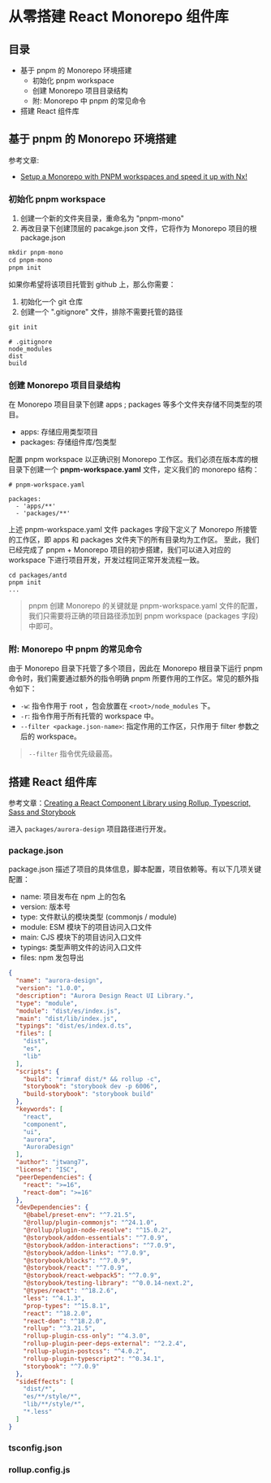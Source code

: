 # 从零搭建 React Monorepo 组件库

## 目录

- 基于 pnpm 的 Monorepo 环境搭建
  - 初始化 pnpm workspace
  - 创建 Monorepo 项目目录结构
  - 附: Monorepo 中 pnpm 的常见命令
- 搭建 React 组件库

## 基于 pnpm 的 Monorepo 环境搭建

参考文章:

- [Setup a Monorepo with PNPM workspaces and speed it up with Nx!](https://blog.nrwl.io/setup-a-monorepo-with-pnpm-workspaces-and-speed-it-up-with-nx-bc5d97258a7e)

### 初始化 pnpm workspace

1. 创建一个新的文件夹目录，重命名为 "pnpm-mono"
2. 再改目录下创建顶层的 pacakge.json 文件，它将作为 Monorepo 项目的根 package.json

```javascript
mkdir pnpm-mono
cd pnpm-mono
pnpm init
```

如果你希望将该项目托管到 github 上，那么你需要：

1. 初始化一个 git 仓库
2. 创建一个 ".gitignore" 文件，排除不需要托管的路径

```javascript
git init
```

```text
# .gitignore
node_modules
dist
build
```

### 创建 Monorepo 项目目录结构

在 Monorepo 项目目录下创建 apps ; packages 等多个文件夹存储不同类型的项目。

- apps: 存储应用类型项目
- packages: 存储组件库/包类型

配置 pnpm workspace 以正确识别 Monorepo 工作区。我们必须在版本库的根目录下创建一个 **pnpm-workspace.yaml** 文件，定义我们的 monorepo 结构：

```text
# pnpm-workspace.yaml

packages:
  - 'apps/**'
  - 'packages/**'
```

上述 pnpm-workspace.yaml 文件 packages 字段下定义了 Monorepo 所接管的工作区，即 apps 和 packages 文件夹下的所有目录均为工作区。
至此，我们已经完成了 pnpm + Monorepo 项目的初步搭建，我们可以进入对应的 workspace 下进行项目开发，开发过程同正常开发流程一致。

```text
cd packages/antd
pnpm init
...
```

> pnpm 创建 Monorepo 的关键就是 pnpm-workspace.yaml 文件的配置，我们只需要将正确的项目路径添加到 pnpm workspace (packages 字段) 中即可。

### 附: Monorepo 中 pnpm 的常见命令

由于 Monorepo 目录下托管了多个项目，因此在 Monorepo 根目录下运行 pnpm 命令时，我们需要通过额外的指令明确 pnpm 所要作用的工作区。常见的额外指令如下：

- `-w`: 指令作用于 root ，包会放置在 `<root>/node_modules` 下。
- `-r`: 指令作用于所有托管的 workspace 中。
- `--filter <package.json-name>`: 指定作用的工作区，只作用于 filter 参数之后的 workspace。

> `--filter` 指令优先级最高。

## 搭建 React 组件库

参考文章：[Creating a React Component Library using Rollup, Typescript, Sass and Storybook](https://blog.harveydelaney.com/creating-your-own-react-component-library/)

进入 `packages/aurora-design` 项目路径进行开发。

### package.json

package.json 描述了项目的具体信息，脚本配置，项目依赖等。有以下几项关键配置：

- name: 项目发布在 npm 上的包名
- version: 版本号
- type: 文件默认的模块类型 (commonjs / module)
- module: ESM 模块下的项目访问入口文件
- main: CJS 模块下的项目访问入口文件
- typings: 类型声明文件的访问入口文件
- files: npm 发包导出

```json
{
  "name": "aurora-design",
  "version": "1.0.0",
  "description": "Aurora Design React UI Library.",
  "type": "module",
  "module": "dist/es/index.js",
  "main": "dist/lib/index.js",
  "typings": "dist/es/index.d.ts",
  "files": [
    "dist",
    "es",
    "lib"
  ],
  "scripts": {
    "build": "rimraf dist/* && rollup -c",
    "storybook": "storybook dev -p 6006",
    "build-storybook": "storybook build"
  },
  "keywords": [
    "react",
    "component",
    "ui",
    "aurora",
    "AuroraDesign"
  ],
  "author": "jtwang7",
  "license": "ISC",
  "peerDependencies": {
    "react": ">=16",
    "react-dom": ">=16"
  },
  "devDependencies": {
    "@babel/preset-env": "^7.21.5",
    "@rollup/plugin-commonjs": "^24.1.0",
    "@rollup/plugin-node-resolve": "^15.0.2",
    "@storybook/addon-essentials": "^7.0.9",
    "@storybook/addon-interactions": "^7.0.9",
    "@storybook/addon-links": "^7.0.9",
    "@storybook/blocks": "^7.0.9",
    "@storybook/react": "^7.0.9",
    "@storybook/react-webpack5": "^7.0.9",
    "@storybook/testing-library": "^0.0.14-next.2",
    "@types/react": "^18.2.6",
    "less": "^4.1.3",
    "prop-types": "^15.8.1",
    "react": "^18.2.0",
    "react-dom": "^18.2.0",
    "rollup": "^3.21.5",
    "rollup-plugin-css-only": "^4.3.0",
    "rollup-plugin-peer-deps-external": "^2.2.4",
    "rollup-plugin-postcss": "^4.0.2",
    "rollup-plugin-typescript2": "^0.34.1",
    "storybook": "^7.0.9"
  },
  "sideEffects": [
    "dist/*",
    "es/**/style/*",
    "lib/**/style/*",
    "*.less"
  ]
}
```

### tsconfig.json

### rollup.config.js